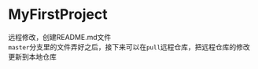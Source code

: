 # MyFirstProject
远程修改，创建README.md文件<br>
```master```分支里的文件弄好之后，接下来可以在```pull```远程仓库，把远程仓库的修改更新到本地仓库
